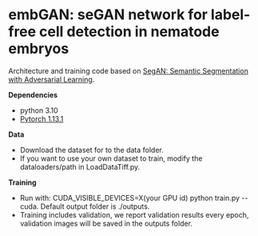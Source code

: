 # embGAN: seGAN network for label-free cell detection in nematode embryos

Architecture and training code based on [SegAN: Semantic Segmentation with Adversarial Learning](https://github.com/YuanXue1993/SegAN/).

**Dependencies**

- python 3.10
- [Pytorch 1.13.1](http://pytorch.org/)

**Data**

- Download the dataset for []() to the data folder.
- If you want to use your own dataset to train, modify the dataloaders/path in LoadDataTiff.py.

**Training**
- Run with: CUDA_VISIBLE_DEVICES=X(your GPU id) python train.py --cuda.
	Default output folder is ./outputs. 
- Training includes validation, we report validation results every epoch, validation images will be saved in the outputs folder.